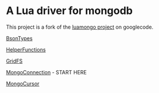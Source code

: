 <h1>A Lua driver for mongodb</h1>
 

This project is a fork of the <a href="http://code.google.com/p/luamongo/">luamongo project</a> on googlecode.

<a href="https://github.com/moai/luamongo/wiki/Bsontypes">BsonTypes</a>

<a href="https://github.com/moai/luamongo/wiki/Helperfunctions">HelperFunctions</a>

<a href="https://github.com/moai/luamongo/wiki/GridFS">GridFS</a>

<a href="https://github.com/moai/luamongo/wiki/MongoConnection">MongoConnection</a> - START HERE

<a href="https://github.com/moai/luamongo/wiki/MongoCursor">MongoCursor</a>